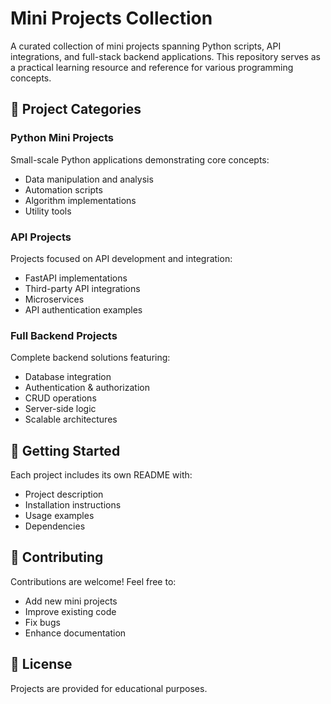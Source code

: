 # Mini Projects Collection

A curated collection of mini projects spanning Python scripts, API integrations, and full-stack backend applications. This repository serves as a practical learning resource and reference for various programming concepts.

## 📁 Project Categories

### Python Mini Projects
Small-scale Python applications demonstrating core concepts:
- Data manipulation and analysis
- Automation scripts
- Algorithm implementations
- Utility tools

### API Projects
Projects focused on API development and integration:
- FastAPI implementations
- Third-party API integrations
- Microservices
- API authentication examples

### Full Backend Projects
Complete backend solutions featuring:
- Database integration
- Authentication & authorization
- CRUD operations
- Server-side logic
- Scalable architectures

## 🚀 Getting Started

Each project includes its own README with:
- Project description
- Installation instructions
- Usage examples
- Dependencies

## 📝 Contributing

Contributions are welcome! Feel free to:
- Add new mini projects
- Improve existing code
- Fix bugs
- Enhance documentation

## 📄 License

Projects are provided for educational purposes.
